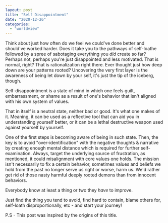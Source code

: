 ```yaml
---
layout: post
title: "Self Disappointment"
date: "2020-12-26"
categories: 
  - "worldview"
---
```


Think about just how often do we feel we could've done better and should've worked harder. Does it take you to the pathways of self-loathe followed by a spree of sabotaging everything you _did_ create so far? Perhaps not, perhaps you're just disappointed and less motivated. That is normal, right? That is rationalization right there. Ever thought just how deep down are your patterns rooted? Uncovering the very first layer is the awareness of being let down by your self, it's just the tip of the iceberg, though.

Self-disappointment is a state of mind in which one feels guilt, embarrassment, or shame as a result of one's behavior that isn't aligned with his own system of values.

That in itself is a neutral state, neither bad or good. It's what one makes of it. Meaning, it can be used as a reflective tool that can aid you in understanding yourself better, or it can be a lethal destructive weapon used against yourself by yourself.

One of the first steps is becoming aware of being in such state. Then, the key is to avoid "over-identification" with the negative thoughts & narrative by creating enough mental distance which is required for further self-examination. Always, target the underlying source of frustration, as mentioned, it could misalignment with core values one holds. The mission isn't necessarily to fix a certain behavior, sometimes values and beliefs we hold from the past no longer serve us right or worse, harm us. We'd rather get rid of those nasty harmful deeply rooted demons than from innocent behaviors.

Everybody know at least a thing or two they _have_ to improve.

Just find the thing you tend to avoid, find hard to contain, blame others for, self-loath disproportionally, etc - and start your journey!

P.S - This post was inspired by the origins of this title.
